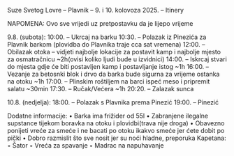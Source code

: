 Suze Svetog Lovre – Plavnik – 9. i 10. kolovoza 2025. – Itinery

NAPOMENA: Ovo sve vrijedi uz pretpostavku da je lijepo vrijeme

9.8. (subota):
	10:00. – Ukrcaj na barku
	10:30. – Polazak iz Pinezića za Plavnik barkom (plovidba do Plavnika traje cca sat vremena)	
	12:00. – Obilazak otoka – vidjeti najbolje lokacije za postavit kamp i najbolje mjesto za 			osmatračnicu ~2h(ovisi koliko ljudi bude u izvidnici)
	14:00. – Iskrcaj stvari do mjesta gdje će biti postavljen kamp i postavljanje istog ~1h
	16:00. – Vezanje za betosnki blok i drvo da barka bude sigurna za vrijeme ostanka na otoku		~1h
	17:00. – Plinskim roštiljem na barci ispeć meso i pripremit salatu ~30min
	17:30. – Ručak/Većera ~1h
	20:20. – Zalazak sunca

10.8. (nedjelja):
	18:00. – Polazak s Plavnika prema Pinezić
	19:00. – Pinezić
	
Dodatne informacije:
    • Barka ima frižider od 55l
    • Zabranjene ilegalne supstance tijekom boravka na otoku i plovidbi(trava nije droga)
    • Obavezno ponijeti vreće za smeće i ne bacati po otoku ikakvo smeće jer ćete dobit po pički
    • Dobro razmislit što sve nosit jer su noći hladne, preporuka Kapetana:
        ◦ Šator
        ◦ Vreća za spavanje
        ◦ Madrac na napuhavanje
